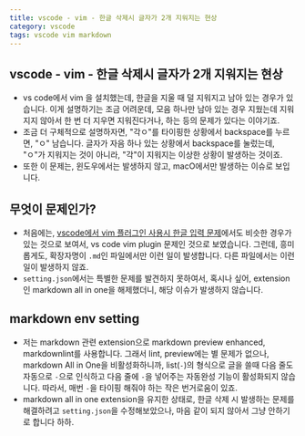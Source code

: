 ```yaml
---
title: vscode - vim - 한글 삭제시 글자가 2개 지워지는 현상  
category: vscode
tags: vscode vim markdown 
---
```


## vscode - vim - 한글 삭제시 글자가 2개 지워지는 현상  

- vs code에서 vim 을 설치했는데, 한글을 지울 때 덜 지워지고 남아 있는 경우가 있습니다. 이게 설명하기는 조금 어려운데, 모음 하나만 남아 있는 경우 지웠는데 지워지지 않아서 한 번 더 지우면 지워진다거나, 하는 등의 문제가 있다는 이야기죠. 
- 조금 더 구체적으로 설명하자면, "각ㅇ"를 타이핑한 상황에서 backspace를 누르면, "ㅇ" 남습니다. 글자가 자음 하나 있는 상황에서 backspace를 눌렀는데, "ㅇ"가 지워지는 것이 아니라, "각"이 지워지는 이상한 상황이 발생하는 것이죠.
- 또한 이 문제는, 윈도우에서는 발생하지 않고, macO에서만 발생하는 이슈로 보입니다.

## 무엇이 문제인가? 

- 처음에는, [vscode에서 vim 플러그인 사용시 한글 입력 문제](https://www.clien.net/service/board/lecture/15827635)에서도 비슷한 경우가 있는 것으로 보여서, vs code vim plugin 문제인 것으로 보였습니다. 그런데, 흥미롭게도, 확장자명이 `.md`인 파일에서만 이런 일이 발생합니다. 다른 파일에서는 이런 일이 발생하지 않죠.
- `setting.json`에서는 특별한 문제를 발견하지 못하여서, 혹시나 싶어, extension인 markdown all in one을 해제했더니, 해당 이슈가 발생하지 않습니다.

## markdown env setting

- 저는 markdown 관련 extension으로 markdown preview enhanced, markdownlint를 사용합니다. 그래서 lint, preview에는 별 문제가 없으나, markdown All in One을 비활성화하니까, list(`-`)의 형식으로 글을 쓸때 다음 줄도 자동으로 `-`으로 인식하고 다음 줄에 `-`을 넣어주는 자동완성 기능이 활성화되지 않습니다. 따라서, 매번 `-`을 타이핑 해줘야 하는 작은 번거로움이 있죠.
- markdown all in one extension을 유지한 상태로, 한글 삭제 시 발생하는 문제를 해결하려고 `setting.json`을 수정해보았으나, 마음 같이 되지 않아서 그냥 안하기로 합니다 하하.
